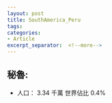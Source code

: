```yaml
---
layout: post
title: SouthAmerica_Peru
tags: 
categories:
- Article
excerpt_separator:  <!--more-->
---
```

## 秘魯:
- 人口： 3.34 千萬 世界佔比 0.4%